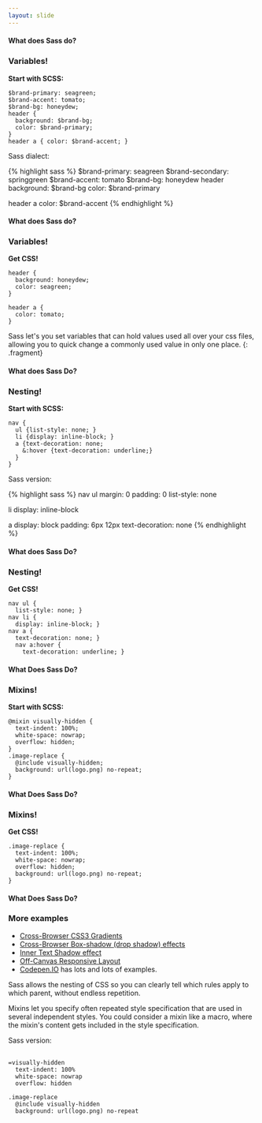 ```yaml
---
layout: slide
---
```


<section>

#### What does Sass do?

### Variables!

**Start with SCSS:**

<pre><code class="sass css">$brand-primary: seagreen;
$brand-accent: tomato;
$brand-bg: honeydew;
header {
  background: $brand-bg;
  color: $brand-primary;
}
header a { color: $brand-accent; }</code></pre>

</section>

<aside class="notes">

Sass dialect:

{% highlight sass %}
$brand-primary: seagreen
$brand-secondary: springgreen
$brand-accent: tomato
$brand-bg: honeydew
header
  background: $brand-bg
  color: $brand-primary

header a
  color: $brand-accent
{% endhighlight %}

</aside>

<section>

#### What does Sass do?

### Variables!

**Get CSS!**

<pre><code class="scss css">header {
  background: honeydew;
  color: seagreen;
}

header a {
  color: tomato;
}</code></pre>

Sass let's you set variables that can hold values used all over
your css files, allowing you to quick change a commonly used value
in only one place.
{: .fragment}

</section>

<section>

#### What does Sass Do?

### Nesting!

**Start with SCSS:**

<pre><code class="sass css">nav {
  ul {list-style: none; }
  li {display: inline-block; }
  a {text-decoration: none;
    &:hover {text-decoration: underline;}
  }
}</code></pre>

</section>

<aside class="notes">

Sass version:

{% highlight sass %}
nav
  ul
    margin: 0
    padding: 0
    list-style: none

  li
    display: inline-block

  a
    display: block
    padding: 6px 12px
    text-decoration: none
{% endhighlight %}

</aside>

<section>

#### What does Sass Do?

### Nesting!

**Get CSS!**

<pre><code class="css">nav ul {
  list-style: none; }
nav li {
  display: inline-block; }
nav a {
  text-decoration: none; }
  nav a:hover {
    text-decoration: underline; }</code></pre>

</section>

<section>

#### What Does Sass Do?

### Mixins!

**Start with SCSS:**

<pre><code class="sass css">@mixin visually-hidden {
  text-indent: 100%;
  white-space: nowrap;
  overflow: hidden;
}
.image-replace {
  @include visually-hidden;
  background: url(logo.png) no-repeat;
}</code></pre>

</section>

<section>

#### What Does Sass Do?

### Mixins!

**Get CSS!**

<pre><code class="sass css">.image-replace {
  text-indent: 100%;
  white-space: nowrap;
  overflow: hidden;
  background: url(logo.png) no-repeat;
}</code></pre>

</section>

<section>

#### What Does Sass Do?

### More examples


* <a target="_blank" href="http://codepen.io/cfarm/pen/jteAG">Cross-Browser CSS3 Gradients</a>
* <a target="_blank" href="http://codepen.io/cfarm/pen/rkEIo">Cross-Browser Box-shadow (drop shadow) effects</a>
* <a target="_blank" href="http://codepen.io/andrewboyd/pen/LmIxi">Inner Text Shadow effect</a>
* <a target="_blank" href="http://oddbird.net/demos/susy-off-canvas/">Off-Canvas Responsive Layout</a>
* <a target="_blank" href="http://codepen.io">Codepen.IO</a> has lots and lots of examples.

</section>





<aside class="notes">

  <p>
    Sass allows the nesting of CSS so you can clearly tell which rules
    apply to which parent, without endless repetition.
  </p>


  <p>
    Mixins let you specify often repeated style specification that are
    used in several independent styles. You could consider a mixin
    like a macro, where the mixin's content gets included in the style
    specification.
  </p>

  <p>
    Sass version:
  </p>

  <pre>
    <code>
=visually-hidden
  text-indent: 100%
  white-space: nowrap
  overflow: hidden

.image-replace
  @include visually-hidden
  background: url(logo.png) no-repeat
    </code>
  </pre>

</aside>
